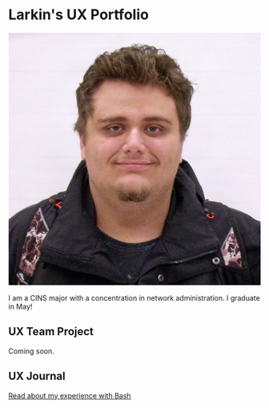 # Larkin's UX Portfolio
![This is me!](https://github.com/UsabilityEngineering/ux-portfolio-lkoker/blob/master/1670290422175.jpg)

I am a CINS major with a concentration in network administration. I graduate in May!
## UX Team Project

Coming soon.

## UX Journal

[Read about my experience with Bash](j01/)
